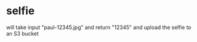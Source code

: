 # selfie
will take input "paul-12345.jpg" and return "12345" and upload the selfie to an S3 bucket 
